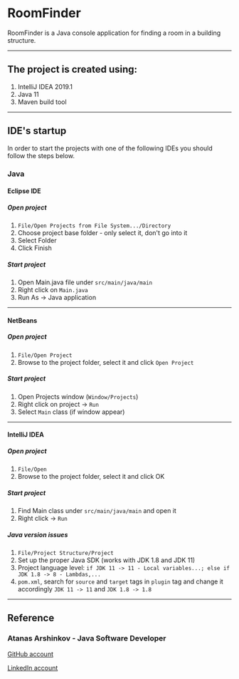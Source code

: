 # RoomFinder

RoomFinder is a Java console application for finding a room in a building structure.
___

## The project is created using:

1. IntelliJ IDEA 2019.1 
2. Java 11
3. Maven build tool

___

## IDE's startup

In order to start the projects with one of the following IDEs you should follow the steps below.

### Java

#### Eclipse IDE

##### Open project

1. `File/Open Projects from File System.../Directory`
2. Choose project base folder - only select it, don't go into it
3. Select Folder
4. Click Finish

##### Start project

1. Open Main.java file under `src/main/java/main`
2. Right click on `Main.java`
3. Run As -> Java application

___

#### NetBeans

##### Open project

1. `File/Open Project`
2. Browse to the project folder, select it and click `Open Project`

##### Start project

1. Open Projects window (`Window/Projects`)
2. Right click on project -> `Run`
3. Select `Main` class (if window appear)

___

#### IntelliJ IDEA

##### Open project

1. `File/Open`
2. Browse to the project folder, select it and click OK

##### Start project

1. Find Main class under `src/main/java/main` and open it
2. Right click -> `Run`

##### Java version issues

1. `File/Project Structure/Project`
2. Set up the proper Java SDK (works with JDK 1.8 and JDK 11)
3. Project language level: `if JDK 11 -> 11 - Local variables...; else if JDK 1.8 -> 8 - Lambdas,...`
4. `pom.xml`, search for `source` and `target` tags in `plugin` tag and change it accordingly `JDK 11 -> 11` and `JDK 1.8 -> 1.8`

___


## Reference

### Atanas Arshinkov - Java Software Developer

[GitHub account](https://www.github.com/aarshinkov)

[LinkedIn account](https://www.linkedin.com/in/atanas-arshinkov)


